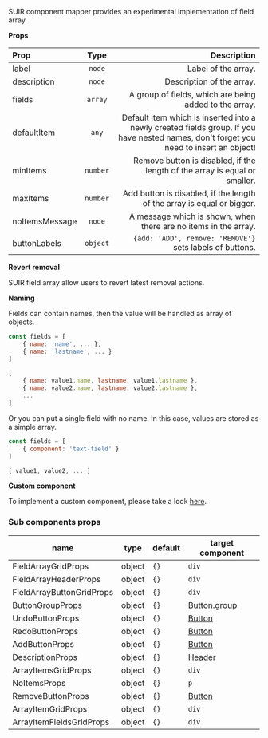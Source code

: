 SUIR component mapper provides an experimental implementation of field array.

**Props**

|Prop|Type|Description|
|:---|:--:|----------:|
|label|`node`|Label of the array.|
|description|`node`|Description of the array.|
|fields|`array`|A group of fields, which are being added to the array.|
|defaultItem|`any`|Default item which is inserted into a newly created fields group. If you have nested names, don't forget you need to insert an object!|
|minItems|`number`|Remove button is disabled, if the length of the array is equal or smaller.|
|maxItems|`number`|Add button is disabled, if the length of the array is equal or bigger.|
|noItemsMessage|`node`|A message which is shown, when there are no items in the array.|
|buttonLabels|`object`|`{add: 'ADD', remove: 'REMOVE'}` sets labels of buttons.|

**Revert removal**

SUIR field array allow users to revert latest removal actions.

**Naming**

Fields can contain names, then the value will be handled as array of objects.

```jsx
const fields = [
    { name: 'name', ... },
    { name: 'lastname', ... }
]

[
    { name: value1.name, lastname: value1.lastname },
    { name: value2.name, lastname: value2.lastname },
    ...
]
```

Or you can put a single field with no name. In this case, values are stored as a simple array.

```jsx
const fields = [
    { component: 'text-field' }
]

[ value1, value2, ... ]
```

**Custom component**

To implement a custom component, please take a look [here](/renderer/dynamic-fields).

### Sub components props

|name|type|default|target component|
|----|----|-------|----------------|
|FieldArrayGridProps|object|`{}`|`div`|
|FieldArrayHeaderProps|object|`{}`|`div`|
|FieldArrayButtonGridProps|object|`{}`|`div`|
|ButtonGroupProps|object|`{}`|[Button.group](https://react.semantic-ui.com/elements/button/)|
|UndoButtonProps|object|`{}`|[Button](https://react.semantic-ui.com/elements/button/)|
|RedoButtonProps|object|`{}`|[Button](https://react.semantic-ui.com/elements/button/)|
|AddButtonProps|object|`{}`|[Button](https://react.semantic-ui.com/elements/button/)|
|DescriptionProps|object|`{}`|[Header](https://react.semantic-ui.com/elements/header/)|
|ArrayItemsGridProps|object|`{}`|`div`|
|NoItemsProps|object|`{}`|`p`|
|RemoveButtonProps|object|`{}`|[Button](https://react.semantic-ui.com/elements/button/)|
|ArrayItemGridProps|object|`{}`|`div`|
|ArrayItemFieldsGridProps|object|`{}`|`div`|

